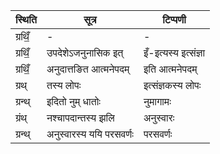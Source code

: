| स्थिति | सूत्र | टिप्पणी |
| ----- | ------- | ------ |
| ग्रथिँ॒ | - | - |
| ग्रथिँ॒ | उपदेशेऽजनुनासिक इत् | इँ-इत्यस्य इत्संज्ञा |
| ग्रथिँ॒ | अनुदात्तङित आत्मनेपदम् | इति आत्मनेपदम् |
| ग्रथ् | तस्य लोपः | इत्संज्ञकस्य लोपः |
| ग्रन्थ् | इदितो नुम् धातोः | नुमागामः |
| ग्रंथ् | नश्चापदान्तस्य झलि | अनुस्वारः |
| ग्रन्थ् | अनुस्वारस्य ययि परसवर्णः | परसवर्णः |
